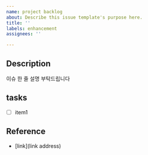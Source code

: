 ```yaml
---
name: project backlog
about: Describe this issue template's purpose here.
title: ''
labels: enhancement
assignees: ''

---
```


## Description
이슈 한 줄 설명 부탁드립니다

## tasks
- [ ] item1

## Reference
 - [link](link address)
